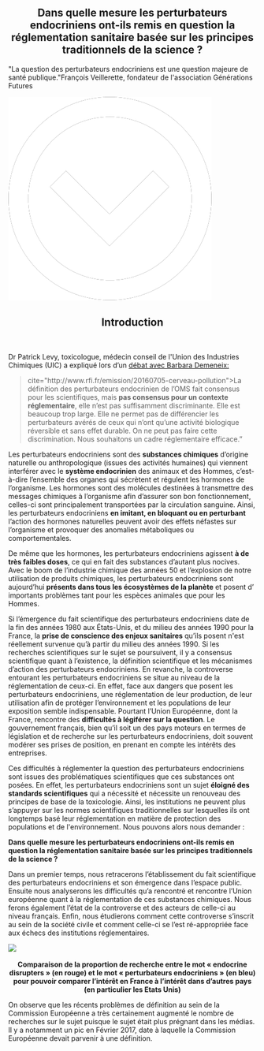 <html>
<head>
<style> 

.dropbtn {
    margin-bottom: 1rem;
    background-color: rgba(255, 255, 255, 0.08);
    color: rgba(255, 255, 255, 0.7);
    border-color: rgba(255, 255, 255, 0.2);
    border-style: solid;
    border-width: 1px;
    border-radius: 0.3rem;
    transition: color 0.2s, background-color 0.2s, border-color 0.2s;
    cursor: pointer;
    padding: 0.75rem 1rem; 
}  

.dropdown {
    position: relative;
    display: inline-block;
}

.dropdown-content {
    display: none;
    position: absolute;
    background-color: rgba(105, 216, 243, 0.2);
    min-width: 160px;
    box-shadow: 0px 8px 16px 0px rgba(0,0,0,0.2);
    z-index: 1;
    border-color: rgba(255, 255, 255, 0.2);
    border-style: solid;
    border-width: 1px;
    border-radius: 0.3rem;
    padding: 0.75rem 1,5rem;
    width: 100%
} 

.dropdown-content a {
    color: black;
    padding: 12px 16px;
    text-decoration: none;
    display: block;
}

.dropdown-content a:hover {
    background-color: rgba(105, 216, 243, 0.2);
    border-color: rgba(255, 255, 255, 0.2);
    border-style: solid;
    border-width: 1px;
    border-radius: 0.3rem;

}

.dropdown:hover .dropdown-content {
    display: block;
    padding: 0.75rem 1rem;
}

.dropdown:hover .dropbtn {
    color: rgba(255, 255, 255, 0.8);
    text-decoration: none;
    background-color: rgba(255, 255, 255, 0.2);
    border-color: rgba(255, 255, 255, 0.3);
}


.section-accueil {
	display: block;
	min-height: 100%;
	min-width: 100%;
}

#accueil {
       background-color: rgb(255, 124, 109);
}

#accueil p {
    color: black;
}

#introduction {
       background-color: rgb(44, 195, 161);
}


#sommaire {
  background-color: rgb(139, 201, 222);
}


#tonextsection img {
	width: 10vmin;
	height: 10vmin;
	margin-top: 3vmin;
}

</style>
</head>
<body>

<article class="article">

<div id="accueil" class="section-accueil">

<h1 style="text-align:center;" > Dans quelle mesure les perturbateurs endocriniens ont-ils remis en question la réglementation sanitaire basée sur les principes traditionnels de la science ? </h1>

<p>"La question des perturbateurs endocriniens est une question majeure de santé publique."François Veillerette, fondateur de l'association Générations Futures</p>

<a data-scroll id="tonextsection" href="https://controverses.github.io/perturbateurs-endocriniens/#introduction"><p text-align="center"><img src="media.md/arrow.png"></p></a>


</div>

<div id= "introduction" class="section-accueil" >
  <h1 style="text-align:center; align:justify;">Introduction</h1><br>

<p>Dr Patrick Levy, toxicologue, médecin conseil de l'Union des Industries Chimiques (UIC) a expliqué lors d’un <a href="http://www.rfi.fr/emission/20160705-cerveau-pollution">débat avec Barbara Demeneix:</a></p>


<p><blockquote>cite="http://www.rfi.fr/emission/20160705-cerveau-pollution">La définition des perturbateurs endocrinien de l’OMS fait consensus pour les scientifiques, mais <strong>pas consensus pour un contexte réglementaire</strong>, elle n’est pas suffisamment discriminante. Elle est beaucoup trop large. Elle ne permet pas de différencier les perturbateurs avérés de ceux qui n’ont qu’une activité biologique réversible et sans effet durable. On ne peut pas faire cette discrimination. Nous souhaitons un cadre réglementaire efficace.”</blockquote></p>

<p>Les perturbateurs endocriniens sont des <strong>substances chimiques</strong> d’origine naturelle ou anthropologique (issues des activités humaines) qui viennent interférer avec le <strong>système endocrinien</strong> des animaux et des Hommes, c’est-à-dire l’ensemble des organes qui sécrètent et régulent les hormones de l’organisme. Les hormones sont des molécules destinées à transmettre des messages chimiques à l’organisme afin d’assurer son bon fonctionnement, celles-ci sont principalement transportées par la circulation sanguine. Ainsi, les perturbateurs endocriniens <strong>en imitant, en bloquant ou en perturbant</strong> l’action des hormones naturelles peuvent avoir des effets néfastes sur l’organisme et provoquer des anomalies métaboliques ou comportementales.</p> 

<p>De même que les hormones, les perturbateurs endocriniens agissent <strong>à de très faibles doses</strong>, ce qui en fait des substances d’autant plus nocives. Avec le boom de l’industrie chimique des années 50 et l’explosion de notre utilisation de produits chimiques, les perturbateurs endocriniens sont aujourd’hui <strong>présents dans tous les écosystèmes de la planète</strong> et posent d’ importants problèmes tant pour les espèces animales que pour les Hommes.</p>

<p> Si l’émergence du fait scientifique des perturbateurs endocriniens date de la fin des années 1980 aux États-Unis, et du milieu des années 1990 pour la France, la <strong>prise de conscience des enjeux sanitaires</strong> qu’ils posent n'est réellement survenue qu’à partir du milieu des années 1990. Si les recherches scientifiques sur le sujet se poursuivent, il y a consensus scientifique quant à l’existence, la définition scientifique et les mécanismes d’action des perturbateurs endocriniens. En revanche, la controverse entourant les perturbateurs endocriniens se situe au niveau de la réglementation de ceux-ci. En effet, face aux dangers que posent les perturbateurs endocriniens, une réglementation de leur production, de leur utilisation afin de protéger l’environnement et les populations de leur exposition semble indispensable. Pourtant l’Union Européenne, dont la France, rencontre des <strong>difficultés à légiférer sur la question</strong>. Le gouvernement français, bien qu’il soit un des pays moteurs en termes de législation et de recherche sur les perturbateurs endocriniens, doit souvent modérer ses prises de position, en prenant en compte les intérêts des entreprises.</p> 

<p>Ces difficultés à réglementer la question des perturbateurs endocriniens sont issues des problématiques scientifiques que ces substances ont posées. En effet, les perturbateurs endocriniens sont un sujet <strong>éloigné des standards scientifiques</strong> qui a nécessité et nécessite un renouveau des principes de base de la toxicologie. Ainsi, les institutions ne peuvent plus s’appuyer sur les normes scientifiques traditionnelles sur lesquelles ils ont longtemps basé leur réglementation en matière de protection des populations et de l'environnement. Nous pouvons alors nous demander :</p>

<p><strong>Dans quelle mesure les perturbateurs endocriniens ont-ils remis en question la réglementation sanitaire basée sur les principes traditionnels de la science ?</strong></p> 


<p>Dans un premier temps, nous retracerons l’établissement du fait scientifique des perturbateurs endocriniens et son émergence dans l’espace public. Ensuite nous analyserons les difficultés qu’a rencontré et rencontre  l’Union européenne quant à la réglementation de ces substances chimiques. Nous ferons également l’état de la controverse et des acteurs de celle-ci au niveau français. Enfin, nous étudierons comment cette controverse s’inscrit au sein de la société civile et comment celle-ci se l’est ré-appropriée face aux échecs des institutions réglementaires.</p>

<a data-scroll id="tonextsection" href="https://controverses.github.io/perturbateurs-endocriniens/#sommaire"><p text-align="center"><img src="arrow.png"></p></a>

</div>

<div id= "sommaire" class="section-accueil">

<p align="center"><strong>Comparaison de la proportion de recherche entre le mot « endocrine disrupters » (en rouge) et le mot « perturbateurs endocriniens » (en bleu) pour pouvoir comparer l’intérêt en France à l’intérêt dans d’autres pays (en particulier les Etats Unis)</strong></p>

  <script type="text/javascript" src="https://ssl.gstatic.com/trends_nrtr/981_RC01/embed_loader.js"></script>
  <script type="text/javascript">
    trends.embed.renderExploreWidget("TIMESERIES", {"comparisonItem":[{"keyword":"perturbateurs endocriniens","geo":"","time":"all"},{"keyword":"endocrine disruptors","geo":"","time":"all"}],"category":0,"property":""}, {"exploreQuery":"date=all&q=perturbateurs%20endocriniens,endocrine%20disruptors","guestPath":"https://trends.google.fr:443/trends/embed/"});
  </script>

<p>On observe que les récents problèmes de définition au sein de la Commission Européenne a très certainement augmenté le nombre de recherches sur le sujet puisque le sujet était plus prégnant dans les médias. Il y a notamment un pic en Février 2017, date à laquelle la Commission Européenne devait parvenir à une définition.</p>

 </div>
   
</article>
</body>
</html>
